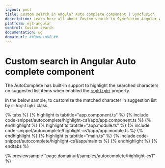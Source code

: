 ```yaml
---
layout: post
title: Custom search in Angular Auto complete component | Syncfusion
description: Learn here all about Custom search in Syncfusion Angular Auto complete component of Syncfusion Essential JS 2 and more.
platform: ej2-angular
control: Custom search 
documentation: ug
domainurl: ##DomainURL##
---
```


# Custom search in Angular Auto complete component

The AutoComplete has built-in support to highlight the searched characters on suggested list items when enabled the [`highlight`](https://ej2.syncfusion.com/angular/documentation/api/auto-complete/#highlight) property.

In the below sample, to customize the matched character in suggestion list by `e-highlight` class.

{% tabs %}
{% highlight ts tabtitle="app.component.ts" %}
{% include code-snippet/autocomplete/highlight-cs1/app/app.component.ts %}
{% endhighlight %}
{% highlight ts tabtitle="app.module.ts" %}
{% include code-snippet/autocomplete/highlight-cs1/app/app.module.ts %}
{% endhighlight %}
{% highlight ts tabtitle="main.ts" %}
{% include code-snippet/autocomplete/highlight-cs1/app/main.ts %}
{% endhighlight %}
{% endtabs %}
  
{% previewsample "page.domainurl/samples/autocomplete/highlight-cs1" %}
